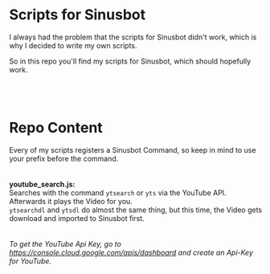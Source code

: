 # Scripts for Sinusbot
I always had the problem that the scripts for Sinusbot didn't work, which is why I decided to write my own scripts.

So in this repo you'll find my scripts for Sinusbot, which should hopefully work.
<br><br><br><br>

# Repo Content
Every of my scripts registers a Sinusbot Command, so keep in mind to use your prefix before the command.
<br><br><br>
**youtube_search.js:**<br>
Searches with the command `ytsearch` or `yts` via the YouTube API. Afterwards it plays the Video for you.<br>
`ytsearchdl` and `ytsdl` do almost the same thing, but this time, the Video gets download and imported to Sinusbot first.
<br><br><br>
*To get the YouTube Api Key, go to https://console.cloud.google.com/apis/dashboard and create an Api-Key for YouTube.*
